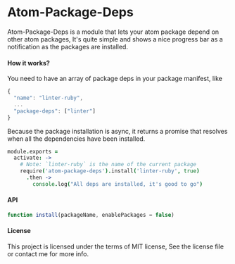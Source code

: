 Atom-Package-Deps
===========
Atom-Package-Deps is a module that lets your atom package depend on other atom packages, It's quite simple and shows a nice progress bar as a notification as the packages are installed.

#### How it works?

You need to have an array of package deps in your package manifest, like

```js
{
  "name": "linter-ruby",
  ...
  "package-deps": ["linter"]
}
```

Because the package installation is async, it returns a promise that resolves when all the dependencies have been installed.

```coffee
module.exports =
  activate: ->
    # Note: `linter-ruby` is the name of the current package
    require('atom-package-deps').install('linter-ruby', true)
      .then ->
        console.log("All deps are installed, it's good to go")
```

#### API

```js
function install(packageName, enablePackages = false)
```

#### License
This project is licensed under the terms of MIT license, See the license file or contact me for more info.
